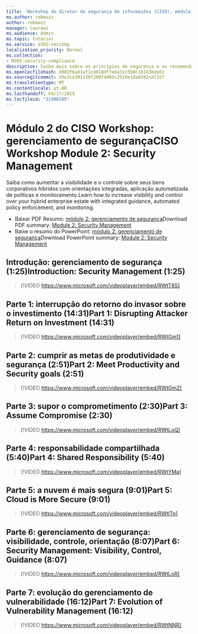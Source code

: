 ```yaml
---
title: 'Workshop do diretor de segurança de informações (CISO), módulo 2: gerenciamento de segurança'
ms.author: robmazz
author: robmazz
manager: laurawi
ms.audience: Admin
ms.topic: tutorial
ms.service: o365-seccomp
localization_priority: Normal
ms.collection:
- M365-security-compliance
description: Saiba mais sobre os princípios de segurança e as recomendações para modernização de segurança em sua organização.
ms.openlocfilehash: d802f6ad1af1cd818dffeba32c5b8c101636da61
ms.sourcegitcommit: d3e3ce391130f209f4d63c2528e1da8342cd732f
ms.translationtype: MT
ms.contentlocale: pt-BR
ms.lasthandoff: 04/17/2019
ms.locfileid: "31908205"
---
```

# <a name="ciso-workshop-module-2-security-management"></a><span data-ttu-id="3e834-103">Módulo 2 do CISO Workshop: gerenciamento de segurança</span><span class="sxs-lookup"><span data-stu-id="3e834-103">CISO Workshop Module 2: Security Management</span></span> 

<span data-ttu-id="3e834-104">Saiba como aumentar a visibilidade e o controle sobre seus bens corporativos híbridos com orientações integradas, aplicação automatizada de políticas e monitoramento.</span><span class="sxs-lookup"><span data-stu-id="3e834-104">Learn how to increase visibility and control over your hybrid enterprise estate with integrated guidance, automated policy enforcement, and monitoring.</span></span>

- <span data-ttu-id="3e834-105">Baixar PDF Resumo: [módulo 2: gerenciamento de segurança](media/ciso-workshop-2-security-management.pdf)</span><span class="sxs-lookup"><span data-stu-id="3e834-105">Download PDF summary: [Module 2: Security Management](media/ciso-workshop-2-security-management.pdf)</span></span>
- <span data-ttu-id="3e834-106">Baixe o resumo do PowerPoint: [módulo 2: gerenciamento de segurança](https://docs.microsoft.com/office365/securitycompliance/media/ciso-workshop-2-security-management.pptx)</span><span class="sxs-lookup"><span data-stu-id="3e834-106">Download PowerPoint summary: [Module 2: Security Management](https://docs.microsoft.com/office365/securitycompliance/media/ciso-workshop-2-security-management.pptx)</span></span>

## <a name="introduction-security-management-125"></a><span data-ttu-id="3e834-107">Introdução: gerenciamento de segurança (1:25)</span><span class="sxs-lookup"><span data-stu-id="3e834-107">Introduction: Security Management (1:25)</span></span>

> [!VIDEO https://www.microsoft.com/videoplayer/embed/RWtT8S]

## <a name="part-1-disrupting-attacker-return-on-investment-1431"></a><span data-ttu-id="3e834-108">Parte 1: interrupção do retorno do invasor sobre o investimento (14:31)</span><span class="sxs-lookup"><span data-stu-id="3e834-108">Part 1: Disrupting Attacker Return on Investment (14:31)</span></span>

> [!VIDEO https://www.microsoft.com/videoplayer/embed/RWtGm1]

## <a name="part-2-meet-productivity-and-security-goals-251"></a><span data-ttu-id="3e834-109">Parte 2: cumprir as metas de produtividade e segurança (2:51)</span><span class="sxs-lookup"><span data-stu-id="3e834-109">Part 2: Meet Productivity and Security goals (2:51)</span></span>

> [!VIDEO https://www.microsoft.com/videoplayer/embed/RWtGm2]

## <a name="part-3-assume-compromise-230"></a><span data-ttu-id="3e834-110">Parte 3: supor o comprometimento (2:30)</span><span class="sxs-lookup"><span data-stu-id="3e834-110">Part 3: Assume Compromise (2:30)</span></span>

> [!VIDEO https://www.microsoft.com/videoplayer/embed/RWtLoQ]

## <a name="part-4-shared-responsibility-540"></a><span data-ttu-id="3e834-111">Parte 4: responsabilidade compartilhada (5:40)</span><span class="sxs-lookup"><span data-stu-id="3e834-111">Part 4: Shared Responsibility (5:40)</span></span>

> [!VIDEO https://www.microsoft.com/videoplayer/embed/RWtYMa]

## <a name="part-5-cloud-is-more-secure-901"></a><span data-ttu-id="3e834-112">Parte 5: a nuvem é mais segura (9:01)</span><span class="sxs-lookup"><span data-stu-id="3e834-112">Part 5: Cloud is More Secure (9:01)</span></span>

> [!VIDEO https://www.microsoft.com/videoplayer/embed/RWtITn]

## <a name="part-6-security-management-visibility-control-guidance-807"></a><span data-ttu-id="3e834-113">Parte 6: gerenciamento de segurança: visibilidade, controle, orientação (8:07)</span><span class="sxs-lookup"><span data-stu-id="3e834-113">Part 6: Security Management: Visibility, Control, Guidance (8:07)</span></span>

> [!VIDEO https://www.microsoft.com/videoplayer/embed/RWtLoR]

## <a name="part-7-evolution-of-vulnerability-management-1612"></a><span data-ttu-id="3e834-114">Parte 7: evolução do gerenciamento de vulnerabilidade (16:12)</span><span class="sxs-lookup"><span data-stu-id="3e834-114">Part 7: Evolution of Vulnerability Management (16:12)</span></span>

> [!VIDEO https://www.microsoft.com/videoplayer/embed/RWtNNR]